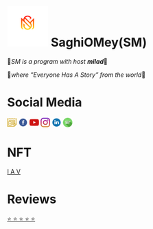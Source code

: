 # [<img src="/assets/SaghiOMey.svg" width="95" />](https://saghiomey.github.io/) SaghiOMey(SM)

💎*SM is a program with host **milad***💎

💫*where ”Everyone Has A Story” from the world*💫

# Social  Media

[<img src="/assets/google-news-svgrepo-com.svg" width="22" />](https://news.google.com/s/CBIw6YXAwrEB?sceid=US:en&sceid=US:en&r=0&oc=1) 
[<img src="/assets/facebook-svgrepo-com.svg" width="22" />](https://www.facebook.com/profile.php?id=100089930657614)
[<img src="/assets/youtube-color-svgrepo-com.svg" width="22" />](https://www.youtube.com/channel/UCCsIc3DO4eWMO2TlyRxxQSQ)
[<img src="/assets/instagram-svgrepo-com.svg" width="22" />](https://www.instagram.com/saghi.o.mey/)
[<img src="/assets/linkedin-1-svgrepo-com.svg" width="22" />](https://www.linkedin.com/company/saghiomey/)
[<img src="/assets/spotify-svgrepo-com.svg" width="22" />](https://open.spotify.com/show/6ObUzf2m0OtJNyVvNvwIVp)

# NFT

[I A V](https://saghiomey.netlify.app/NFT)

# Reviews

[⭐ ⭐ ⭐ ⭐ ⭐](https://saghiomey.netlify.app/Reviews)




